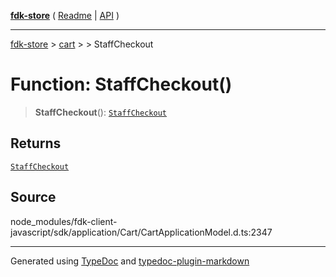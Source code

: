 [**fdk-store**](../../../README.md) ( [Readme](../../../README.md) \| [API](../../../API.md) )

---

[fdk-store](../../../API.md) > [cart](../../README.md) > [<internal>](../README.md) > StaffCheckout

# Function: StaffCheckout()

> **StaffCheckout**(): [`StaffCheckout`](../type-aliases/type-alias.StaffCheckout.md)

## Returns

[`StaffCheckout`](../type-aliases/type-alias.StaffCheckout.md)

## Source

node_modules/fdk-client-javascript/sdk/application/Cart/CartApplicationModel.d.ts:2347

---

Generated using [TypeDoc](https://typedoc.org/) and [typedoc-plugin-markdown](https://www.npmjs.com/package/typedoc-plugin-markdown)
